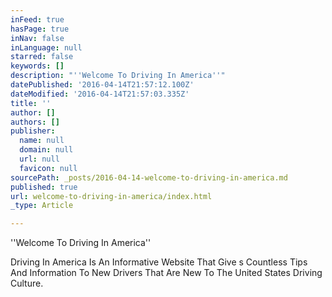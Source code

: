 ```yaml
---
inFeed: true
hasPage: true
inNav: false
inLanguage: null
starred: false
keywords: []
description: "''Welcome To Driving In America''"
datePublished: '2016-04-14T21:57:12.100Z'
dateModified: '2016-04-14T21:57:03.335Z'
title: ''
author: []
authors: []
publisher:
  name: null
  domain: null
  url: null
  favicon: null
sourcePath: _posts/2016-04-14-welcome-to-driving-in-america.md
published: true
url: welcome-to-driving-in-america/index.html
_type: Article

---
```

''Welcome To Driving In America''

Driving In America Is An Informative Website That Give s Countless Tips  And Information To New Drivers That Are New To The United States Driving Culture.